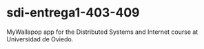 # sdi-entrega1-403-409
MyWallapop app for the Distributed Systems and Internet course at Universidad de Oviedo.
